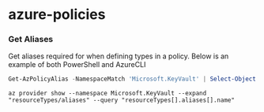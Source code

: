 # azure-policies

### Get Aliases
Get aliases required for when defining types in a policy. Below is an example of both PowerShell and AzureCLI

```powershell
Get-AzPolicyAlias -NamespaceMatch 'Microsoft.KeyVault' | Select-Object -ExpandProperty Aliases
```
```AzureCLI
az provider show --namespace Microsoft.KeyVault --expand "resourceTypes/aliases" --query "resourceTypes[].aliases[].name"
```
